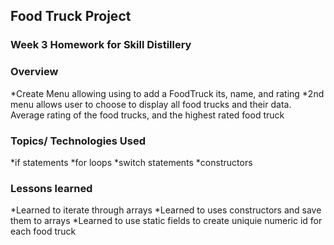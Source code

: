 ## Food Truck Project

### Week 3 Homework for Skill Distillery

### Overview

*Create Menu allowing using to add a FoodTruck its, name, and rating
*2nd menu allows user to choose to display all food trucks and their data.
Average rating of the food trucks, and the highest rated food truck

### Topics/ Technologies Used

*if statements
*for loops
*switch statements
*constructors



### Lessons learned
*Learned to iterate through arrays
*Learned to uses constructors and save them to arrays
*Learned to use static fields to create uniquie numeric id for each food truck